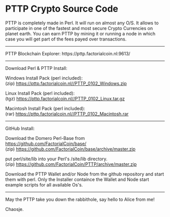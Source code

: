 # PTTP Crypto Source Code

PTTP is completely made in Perl. It will run on almost any O/S.
It allows to participate in one of the fastest and most secure Crypto Currencies on planet earth.
You can earn PTTP by mining it or running a node in which case you will get part of the fees payed over transactions.

<hr>
PTTP Blockchain Explorer: https://pttp.factorialcoin.nl:9613/

<hr>
Download Perl & PTTP Install:

Windows Install Pack (perl included):
<br>(zip) https://pttp.factorialcoin.nl//PTTP_0102_Windows.zip

Linux Install Pack (perl included):
<br>(tgz) https://pttp.factorialcoin.nl//PTTP_0102_Linux.tar.gz

Macintosh Install Pack (perl included):
<br>(rar) https://pttp.factorialcoin.nl//PTTP_0102_Macintosh.rar

<hr>
GitHub Install:

Download the Domero Perl-Base from https://github.com/FactorialCoin/base/
<br>(zip) https://github.com/FactorialCoin/base/archive/master.zip

put perl/site/lib into your Perl's /site/lib directory.
<br>(zip) https://github.com/FactorialCoin/PTTP/archive/master.zip

Download the PTTP Wallet and/or Node from the github repository and start them with perl. 
Only the Installer containce the Wallet and Node start example scripts for all available Os's.

<hr>

May the PTTP take you down the rabbithole, say hello to Alice from me!

Chaosje.
